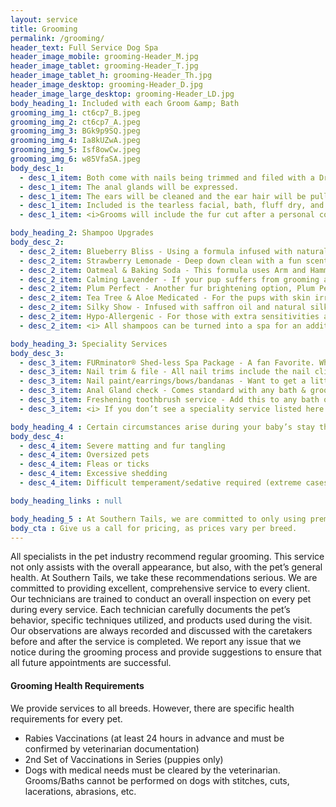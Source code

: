 ```yaml
---
layout: service
title: Grooming
permalink: /grooming/
header_text: Full Service Dog Spa
header_image_mobile: grooming-Header_M.jpg
header_image_tablet: grooming-Header_T.jpg
header_image_tablet_h: grooming-Header_Th.jpg
header_image_desktop: grooming-Header_D.jpg
header_image_large_desktop: grooming-Header_LD.jpg
body_heading_1: Included with each Groom &amp; Bath
grooming_img_1: ct6cp7_B.jpeg
grooming_img_2: ct6cp7_A.jpeg
grooming_img_3: BGk9p9SQ.jpeg
grooming_img_4: Ia8kUZwA.jpeg
grooming_img_5: Isf8owCw.jpeg
grooming_img_6: w85VfaSA.jpeg
body_desc_1:
  - desc_1_item: Both come with nails being trimmed and filed with a Drimmel nail grinder.
  - desc_1_item: The anal glands will be expressed.
  - desc_1_item: The ears will be cleaned and the ear hair will be pulled if necessary.
  - desc_1_item: Included is the tearless facial, bath, fluff dry, and brush-out.
  - desc_1_item: <i>Grooms will include the fur cut after a personal consultation with one of our expert groomers.</i>

body_heading_2: Shampoo Upgrades
body_desc_2:
  - desc_2_item: Blueberry Bliss - Using a formula infused with natural ingredients, this will leave your pups fur healthy, clean, bright, and yummy smelling!
  - desc_2_item: Strawberry Lemonade - Deep down clean with a fun scent that lasts for days.
  - desc_2_item: Oatmeal & Baking Soda - This formula uses Arm and Hammer baking soda, aloe vera, and a blend of natural colloidal oatmeal. This is a great choice for any pup for a deep, rich smell of clean, as well as a great product to soothe skin flare-ups, and maintain healthy, nourished skin.
  - desc_2_item: Calming Lavender - If your pup suffers from grooming anxiety or is a little stressed, this chamomile enriched formula will not only calm, but leave them feeling fresh and clean.
  - desc_2_item: Plum Perfect - Another fur brightening option, Plum Perfect is formulated to provide a deep down clean and a shiny manageable bright coat.
  - desc_2_item: Tea Tree & Aloe Medicated - For the pups with skin irritations, this veterinarian recommended formula is infused with aloe vera and tea tree oil to soothe their skin.
  - desc_2_item: Silky Show - Infused with saffron oil and natural silk protein, this is made for the pup that can use a little extra sheen and moisture in their fur. Leaves the fur looking show stopping beautiful.
  - desc_2_item: Hypo-Allergenic - For those with extra sensitivities and allergies, we recommend this gentle tear-free solution.
  - desc_2_item: <i> All shampoos can be turned into a spa for an additional fee. The spas include the shampoo and conditioner, and a toothbrush. </i>

body_heading_3: Speciality Services 
body_desc_3:
  - desc_3_item: FURminator® Shed-less Spa Package - A fan Favorite. When your pup sheds, leave it to us to take care of the excess fur. This formula helps pull an excess of up to 90% of the loose undercoat when used regularly. No parabens or chemical dyes included.
  - desc_3_item: Nail trim & file - All nail trims include the nail clipping or the grinding of the nails, and are essential to keeping your pup healthy. No appointment necessary. *Please call prior to arrival.
  - desc_3_item: Nail paint/earrings/bows/bandanas - Want to get a little fancy? We have your pup covered for that special occasion.
  - desc_3_item: Anal Gland check - Comes standard with any bath & groom, but can be done quickly without either service. The glands will be express and any abnormalities will be reported to the owner.
  - desc_3_item: Freshening toothbrush service - Add this to any bath or groom to complete the spa experience!
  - desc_3_item: <i> If you don’t see a speciality service listed here you are interested in, don’t hesitate to give us a ring and ask!</i>

body_heading_4 : Certain circumstances arise during your baby’s stay that may incur additional charges.
body_desc_4:
  - desc_4_item: Severe matting and fur tangling
  - desc_4_item: Oversized pets
  - desc_4_item: Fleas or ticks
  - desc_4_item: Excessive shedding
  - desc_4_item: Difficult temperament/sedative required (extreme cases)

body_heading_links : null

body_heading_5 : At Southern Tails, we are committed to only using premium products during their appointment. We dedicate ourselves to providing a professional, safe and clean state of the art facility. We strive to offer clients an experience with only highly-knowledgeable and well-trained professionals.
body_cta : Give us a call for pricing, as prices vary per breed.
---
```

All specialists in the pet industry recommend regular grooming. This service not only assists with the overall appearance, but also, with the pet’s general health. At Southern Tails, we take these recommendations serious. We are committed to providing excellent, comprehensive service to every client. Our technicians are trained to conduct an overall inspection on every pet during every service. Each technician carefully documents the pet’s behavior, specific techniques utilized, and products used during the visit. Our observations are always recorded and discussed with the caretakers before and after the service is completed. We report any issue that we notice during the grooming process and provide suggestions to ensure that all future appointments are successful.

#### Grooming Health Requirements

We provide services to all breeds. However, there are specific health requirements for every pet.
- Rabies Vaccinations (at least 24 hours in advance and must be confirmed by veterinarian documentation)
- 2nd Set of Vaccinations in Series (puppies only)
- Dogs with medical needs must be cleared by the veterinarian. Grooms/Baths cannot be performed on dogs with stitches, cuts, lacerations, abrasions, etc.

